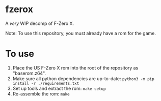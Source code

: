 # fzerox
A *very* WIP decomp of F-Zero X.

Note: To use this repository, you must already have a rom for the game.

# To use
1. Place the US F-Zero X rom into the root of the repository as "baserom.z64".
2. Make sure all python dependencies are up-to-date: `python3 -m pip install -r ./requirements.txt`
2. Set up tools and extract the rom: `make setup`
3. Re-assemble the rom: `make`